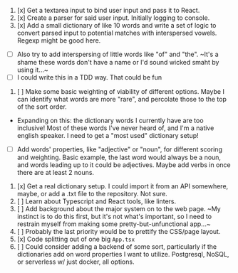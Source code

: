 1. [x] Get a textarea input to bind user input and pass it to React.
1. [x] Create a parser for said user input. Initially logging to console.
1. [x] Add a small dictionary of like 10 words and write a set of logic to convert parsed input to potential matches with interspersed vowels. Regexp might be good here.
  - [ ] Also try to add interspersing of little words like "of" and "the". ~It's a shame these words don't have a name or I'd sound wicked smaht by using it...~
  - [ ] I could write this in a TDD way. That could be fun
1. [ ] Make some basic weighting of viability of different options. Maybe I can identify what words are more "rare", and percolate those to the top of the sort order.
  - Expanding on this: the dictionary words I currently have are too inclusive! Most of these words I've never heard of, and I'm a native english speaker. I need to get a "most used" dictionary setup!
  - [ ] Add words' properties, like "adjective" or "noun", for different scoring and weighting. Basic example, the last word would always be a noun, and words leading up to it could be adjectives. Maybe add verbs in once there are at least 2 nouns.
1. [x] Get a real dictionary setup. I could import it from an API somewhere, maybe, or add a .txt file to the repository. Not sure.
1. [ ] Learn about Typescript and React tools, like linters.
1. [ ] Add background about the major system on to the web page. ~My instinct is to do this first, but it's not what's important, so I need to restrain myself from making some pretty-but-unfunctional app...~
1. [ ] Probably the last priority would be to prettify the CSS/page layout.
1. [x] Code splitting out of one big `App.tsx`
1. [ ] Could consider adding a backend of some sort, particularly if the dictionaries add on word properties I want to utilize. Postgresql, NoSQL, or serverless w/ just docker, all options.
